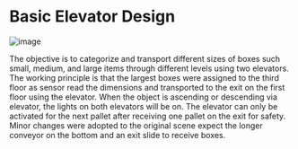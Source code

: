 # Basic Elevator Design
![image](https://github.com/oho66/Box-Transportation/assets/139896485/6355d705-e9ed-44af-b455-0a884abc5562)

The objective is  to categorize and transport different sizes of boxes such small, medium, and large items through different levels using two elevators. The working principle is that the largest boxes were assigned to the third floor as sensor read the dimensions and transported to the exit on the first floor using the elevator. When the object is ascending or descending via elevator, the lights on both elevators will be on. The elevator can only be activated for the next pallet after receiving one pallet on the exit for safety. Minor changes were adopted to the original scene expect the longer conveyor on the bottom and an exit slide to receive boxes. 
